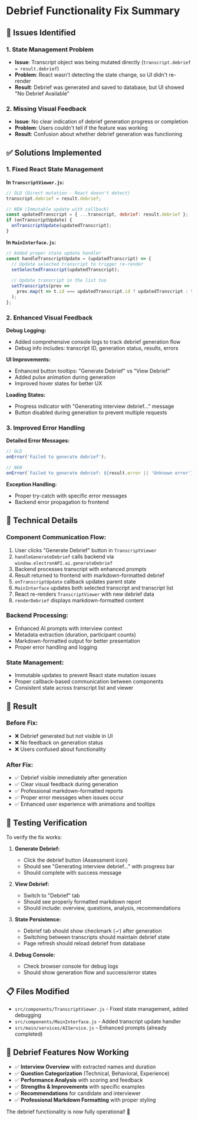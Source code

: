 # Debrief Functionality Fix Summary

## 🐛 Issues Identified

### 1. **State Management Problem**
- **Issue**: Transcript object was being mutated directly (`transcript.debrief = result.debrief`)
- **Problem**: React wasn't detecting the state change, so UI didn't re-render
- **Result**: Debrief was generated and saved to database, but UI showed "No Debrief Available"

### 2. **Missing Visual Feedback**
- **Issue**: No clear indication of debrief generation progress or completion
- **Problem**: Users couldn't tell if the feature was working
- **Result**: Confusion about whether debrief generation was functioning

## ✅ Solutions Implemented

### 1. **Fixed React State Management**

**In `TranscriptViewer.js`:**
```javascript
// OLD (Direct mutation - React doesn't detect)
transcript.debrief = result.debrief;

// NEW (Immutable update with callback)
const updatedTranscript = { ...transcript, debrief: result.debrief };
if (onTranscriptUpdate) {
  onTranscriptUpdate(updatedTranscript);
}
```

**In `MainInterface.js`:**
```javascript
// Added proper state update handler
const handleTranscriptUpdate = (updatedTranscript) => {
  // Update selected transcript to trigger re-render
  setSelectedTranscript(updatedTranscript);
  
  // Update transcript in the list too
  setTranscripts(prev => 
    prev.map(t => t.id === updatedTranscript.id ? updatedTranscript : t)
  );
};
```

### 2. **Enhanced Visual Feedback**

**Debug Logging:**
- Added comprehensive console logs to track debrief generation flow
- Debug info includes: transcript ID, generation status, results, errors

**UI Improvements:**
- Enhanced button tooltips: "Generate Debrief" vs "View Debrief"
- Added pulse animation during generation
- Improved hover states for better UX

**Loading States:**
- Progress indicator with "Generating interview debrief..." message
- Button disabled during generation to prevent multiple requests

### 3. **Improved Error Handling**

**Detailed Error Messages:**
```javascript
// OLD
onError('Failed to generate debrief');

// NEW  
onError(`Failed to generate debrief: ${result.error || 'Unknown error'}`);
```

**Exception Handling:**
- Proper try-catch with specific error messages
- Backend error propagation to frontend

## 🔧 Technical Details

### **Component Communication Flow:**
1. User clicks "Generate Debrief" button in `TranscriptViewer`
2. `handleGenerateDebrief` calls backend via `window.electronAPI.ai.generateDebrief`
3. Backend processes transcript with enhanced prompts
4. Result returned to frontend with markdown-formatted debrief
5. `onTranscriptUpdate` callback updates parent state
6. `MainInterface` updates both selected transcript and transcript list
7. React re-renders `TranscriptViewer` with new debrief data
8. `renderDebrief` displays markdown-formatted content

### **Backend Processing:**
- Enhanced AI prompts with interview context
- Metadata extraction (duration, participant counts)
- Markdown-formatted output for better presentation
- Proper error handling and logging

### **State Management:**
- Immutable updates to prevent React state mutation issues
- Proper callback-based communication between components
- Consistent state across transcript list and viewer

## 🎯 Result

### **Before Fix:**
- ❌ Debrief generated but not visible in UI
- ❌ No feedback on generation status
- ❌ Users confused about functionality

### **After Fix:**
- ✅ Debrief visible immediately after generation
- ✅ Clear visual feedback during generation
- ✅ Professional markdown-formatted reports
- ✅ Proper error messages when issues occur
- ✅ Enhanced user experience with animations and tooltips

## 🧪 Testing Verification

To verify the fix works:

1. **Generate Debrief:**
   - Click the debrief button (Assessment icon)
   - Should see "Generating interview debrief..." with progress bar
   - Should complete with success message

2. **View Debrief:**
   - Switch to "Debrief" tab
   - Should see properly formatted markdown report
   - Should include: overview, questions, analysis, recommendations

3. **State Persistence:**
   - Debrief tab should show checkmark (✓) after generation
   - Switching between transcripts should maintain debrief state
   - Page refresh should reload debrief from database

4. **Debug Console:**
   - Check browser console for debug logs
   - Should show generation flow and success/error states

## 📋 Files Modified

- `src/components/TranscriptViewer.js` - Fixed state management, added debugging
- `src/components/MainInterface.js` - Added transcript update handler
- `src/main/services/AIService.js` - Enhanced prompts (already completed)

## 🎉 Debrief Features Now Working

- ✅ **Interview Overview** with extracted names and duration
- ✅ **Question Categorization** (Technical, Behavioral, Experience)  
- ✅ **Performance Analysis** with scoring and feedback
- ✅ **Strengths & Improvements** with specific examples
- ✅ **Recommendations** for candidate and interviewer
- ✅ **Professional Markdown Formatting** with proper styling

The debrief functionality is now fully operational! 🚀 